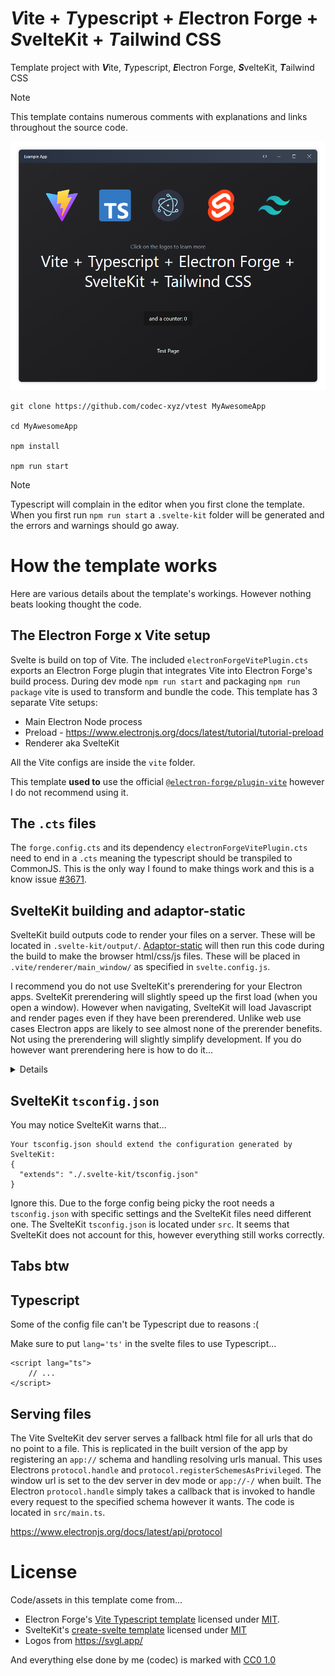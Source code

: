 # ***V***ite + ***T***ypescript + ***E***lectron Forge + ***S***velteKit + ***T***ailwind CSS

Template project with ***V***ite, ***T***ypescript, ***E***lectron Forge, ***S***velteKit, ***T***ailwind CSS

> [!Note]
>
> This template contains numerous comments with explanations and links throughout the source code.

![](readme001.png)

```
git clone https://github.com/codec-xyz/vtest MyAwesomeApp

cd MyAwesomeApp

npm install

npm run start
```

> [!Note]
>
> Typescript will complain in the editor when you first clone the template. When you first run `npm run start` a `.svelte-kit` folder will be generated and the errors and warnings should go away.

# How the template works

Here are various details about the template's workings. However nothing beats looking thought the code.

## The Electron Forge x Vite setup

Svelte is build on top of Vite. The included `electronForgeVitePlugin.cts` exports an Electron Forge plugin that integrates Vite into Electron Forge's build process. During dev mode `npm run start` and packaging `npm run package` vite is used to transform and bundle the code. This template has 3 separate Vite setups:
- Main Electron Node process
- Preload - https://www.electronjs.org/docs/latest/tutorial/tutorial-preload
- Renderer aka SvelteKit

All the Vite configs are inside the `vite` folder.

This template **used to** use the official [`@electron-forge/plugin-vite`](https://www.npmjs.com/package/@electron-forge/plugin-vite) however I do not recommend using it.

## The `.cts` files

The `forge.config.cts` and its dependency `electronForgeVitePlugin.cts` need to end in a `.cts` meaning the typescript should be transpiled to CommonJS. This is the only way I found to make things work and this is a know issue [#3671](https://github.com/electron/forge/issues/3671).

## SvelteKit building and adaptor-static

SvelteKit build outputs code to render your files on a server. These will be located in `.svelte-kit/output/`. [Adaptor-static](https://kit.svelte.dev/docs/adapter-static) will then run this code during the build to make the browser html/css/js files. These will be placed in `.vite/renderer/main_window/` as specified in `svelte.config.js`.

I recommend you do not use SvelteKit's prerendering for your Electron apps. SvelteKit prerendering will slightly speed up the first load (when you open a window). However when navigating, SvelteKit will load Javascript and render pages even if they have been prerendered. Unlike web use cases Electron apps are likely to see almost none of the prerender benefits. Not using the prerendering will slightly simplify development. If you do however want prerendering here is how to do it...

<details>
These two options placed in `+layout.ts` or `+page.ts` files tell adapter-static how to render the files...

```
export const prerender = false;
export const ssr = false;
```

> [!Note]
>
> For adaptor-static keep the values the same, so either both true or both false.

- `prerender` - weather or not adapter-static will output an html file for this page
- `ssr` - weather or no adapter-static will prerender the page aka: false = blank page (and browser js to render the page)

Values of `prerender = false` and `ssr = false` means no html file is output for the this page. It will work as an [SPA (Single Page Application)](https://kit.svelte.dev/docs/single-page-apps) where this or any other page that are not present will use the fallback page `200.html` which is specified to adapter-static in `svelte.config.js`.

Values of `prerender = true` and `ssr = true` will prerender the page at build time and output an html file. One that is not blank. Reactivity, event handlers, and all other svelte features will still work. However this is prerendered during build time meaning no Electron feature and some other features will not be present. For example, state cannot be dependent on preferred color theme or window size. Use this to detect browser vs prerender...
```
import { browser } from '$app/environment';
if(browser) { ... }
```
</details>

## SvelteKit `tsconfig.json`

You may notice SvelteKit warns that...
```
Your tsconfig.json should extend the configuration generated by SvelteKit:
{
  "extends": "./.svelte-kit/tsconfig.json"
}
```
Ignore this. Due to the forge config being picky the root needs a `tsconfig.json` with specific settings and the SvelteKit files need different one. The SvelteKit `tsconfig.json` is located under `src`. It seems that SvelteKit does not account for this, however everything still works correctly.

## Tabs btw

## Typescript

Some of the config file can't be Typescript due to reasons :(

Make sure to put `lang='ts'` in the svelte files to use Typescript...
```
<script lang="ts">
	// ...
</script>
```

## Serving files

The Vite SvelteKit dev server serves a fallback html file for all urls that do no point to a file. This is replicated in the built version of the app by registering an `app://` schema and handling resolving urls manual. This uses Electrons `protocol.handle` and `protocol.registerSchemesAsPrivileged`. The window url is set to the dev server in dev mode or `app://-/` when built. The Electron `protocol.handle` simply takes a callback that is invoked to handle every request to the specified schema however it wants. The code is located in `src/main.ts`.

https://www.electronjs.org/docs/latest/api/protocol

# License

Code/assets in this template come from...
- Electron Forge's [Vite Typescript template](https://github.com/electron/forge/tree/main/packages/template/vite-typescript) licensed under [MIT](https://github.com/electron/forge/blob/main/LICENSE).
- SvelteKit's [create-svelte template](https://github.com/sveltejs/kit/tree/main/packages/create-svelte) licensed under [MIT](https://github.com/sveltejs/kit/blob/main/LICENSE)
- Logos from https://svgl.app/

And everything else done by <span property="cc:attributionName">me (codec)</span> is marked with <a href="https://creativecommons.org/publicdomain/zero/1.0/" target="_blank" rel="license noopener noreferrer" style="display:inline-block;">CC0 1.0<img style="height:22px!important;margin-left:3px;vertical-align:text-bottom;" src="https://mirrors.creativecommons.org/presskit/icons/cc.svg" alt=""><img style="height:22px!important;margin-left:3px;vertical-align:text-bottom;" src="https://mirrors.creativecommons.org/presskit/icons/zero.svg" alt=""></a>